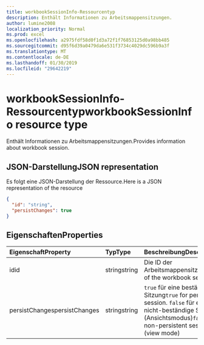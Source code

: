 ```yaml
---
title: workbookSessionInfo-Ressourcentyp
description: Enthält Informationen zu Arbeitsmappensitzungen.
author: lumine2008
localization_priority: Normal
ms.prod: excel
ms.openlocfilehash: a2975fdf58d0f1d3a72f1f76853125d0a98bb485
ms.sourcegitcommit: d95f6d39a0479da6e531f3734c4029dc596b9a3f
ms.translationtype: MT
ms.contentlocale: de-DE
ms.lasthandoff: 01/30/2019
ms.locfileid: "29642219"
---
```

# <a name="workbooksessioninfo-resource-type"></a><span data-ttu-id="83215-103">workbookSessionInfo-Ressourcentyp</span><span class="sxs-lookup"><span data-stu-id="83215-103">workbookSessionInfo resource type</span></span>

<span data-ttu-id="83215-104">Enthält Informationen zu Arbeitsmappensitzungen.</span><span class="sxs-lookup"><span data-stu-id="83215-104">Provides information about workbook session.</span></span>


## <a name="json-representation"></a><span data-ttu-id="83215-105">JSON-Darstellung</span><span class="sxs-lookup"><span data-stu-id="83215-105">JSON representation</span></span>

<span data-ttu-id="83215-106">Es folgt eine JSON-Darstellung der Ressource.</span><span class="sxs-lookup"><span data-stu-id="83215-106">Here is a JSON representation of the resource</span></span>

<!-- {
  "blockType": "resource",
  "optionalProperties": [  ],
  "@odata.type": "microsoft.graph.workbookSessionInfo"
}-->

```json
{
  "id": "string",
  "persistChanges": true
}
```

## <a name="properties"></a><span data-ttu-id="83215-107">Eigenschaften</span><span class="sxs-lookup"><span data-stu-id="83215-107">Properties</span></span>

| <span data-ttu-id="83215-108">Eigenschaft</span><span class="sxs-lookup"><span data-stu-id="83215-108">Property</span></span> | <span data-ttu-id="83215-109">Typ</span><span class="sxs-lookup"><span data-stu-id="83215-109">Type</span></span>  | <span data-ttu-id="83215-110">Beschreibung</span><span class="sxs-lookup"><span data-stu-id="83215-110">Description</span></span>                               |
|:---------|:------|:------------------------------------------|
| <span data-ttu-id="83215-111">id</span><span class="sxs-lookup"><span data-stu-id="83215-111">id</span></span>  | <span data-ttu-id="83215-112">string</span><span class="sxs-lookup"><span data-stu-id="83215-112">string</span></span> | <span data-ttu-id="83215-113">Die ID der Arbeitsmappensitzung.</span><span class="sxs-lookup"><span data-stu-id="83215-113">Id of the workbook session.</span></span> |
| <span data-ttu-id="83215-114">persistChanges</span><span class="sxs-lookup"><span data-stu-id="83215-114">persistChanges</span></span> | <span data-ttu-id="83215-115">string</span><span class="sxs-lookup"><span data-stu-id="83215-115">string</span></span> |  <span data-ttu-id="83215-116">`true` für eine beständige Sitzung</span><span class="sxs-lookup"><span data-stu-id="83215-116">`true` for persistent session.</span></span> <span data-ttu-id="83215-117">`false` für eine nicht-beständige Sitzung (Ansichtsmodus)</span><span class="sxs-lookup"><span data-stu-id="83215-117">`false` for non-persistent session (view mode)</span></span> |

